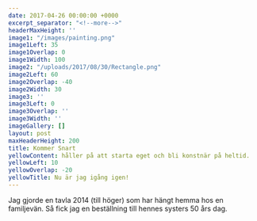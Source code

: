 ```yaml
---
date: 2017-04-26 00:00:00 +0000
excerpt_separator: "<!--more-->"
headerMaxHeight: ''
image1: "/images/painting.png"
image1Left: 35
image1Overlap: 0
image1Width: 100
image2: "/uploads/2017/08/30/Rectangle.png"
image2Left: 60
image2Overlap: -40
image2Width: 30
image3: ''
image3Left: 0
image3Overlap: ''
image3Width: ''
imageGallery: []
layout: post
maxHeaderHeight: 200
title: Kommer Snart
yellowContent: håller på att starta eget och bli konstnär på heltid.
yellowLeft: 10
yellowOverlap: -20
yellowTitle: Nu är jag igång igen!
---
```

<!--more-->

Jag gjorde en tavla 2014 (till höger) som har hängt hemma hos en familjevän. Så fick jag en beställning till hennes systers 50 års dag.